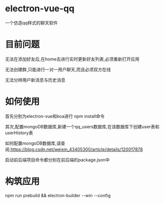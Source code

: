 # electron-vue-qq

一个仿造qq样式的聊天软件

# 目前问题

无法在添加好友后,在home去进行实时更新好友列表,必须重新打开应用

无法创建群,只能进行一对一用户聊天,而且必须双方在线

无法分辨用户新消息与历史消息

# 如何使用

首先分别为electron-vue和koa进行 npm install命令

其次,配置mongoDB数据库,新建一个qq_users数据库,在该数据库下创建user表和userHistory表

如何配置mongoDB数据库,请查阅,https://blog.csdn.net/weixin_43405300/article/details/120017878

启动前后端项目命令都分别在前后端的package.json中

# 构筑应用

npm run prebuild && electron-builder --win --config

